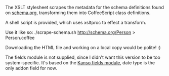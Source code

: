 The XSLT stylesheet scrapes the metadata for the schema definitions
found on [schema.org](http://schema.org/), transforming them into CoffeeScript class
definitions.

A shell script is provided, which uses xsltproc to effect a transform.

Use it like so:
    ./scrape-schema.sh http://schema.org/Person > Person.coffee

Downloading the HTML file and working on a local copy would be polite!
:)

The fields module is not supplied, since I didn't want this version to be
too system-specific. It's based on the [Kanso fields module](http://kansojs.org/docs.html#fields), date type is
the only addon field for now.
